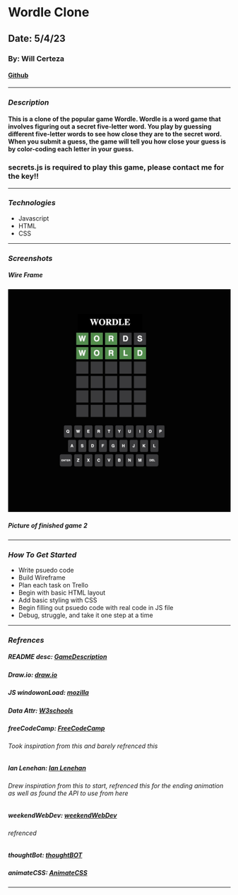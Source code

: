 # Wordle Clone

## Date: 5/4/23

### By: Will Certeza

#### [Github](https://github.com/wcerteza)

---

### **_Description_**

#### This is a clone of the popular game Wordle. Wordle is a word game that involves figuring out a secret five-letter word. You play by guessing different five-letter words to see how close they are to the secret word. When you submit a guess, the game will tell you how close your guess is by color-coding each letter in your guess.

### secrets.js is required to play this game, please contact me for the key!!

---

### **_Technologies_**

- Javascript
- HTML
- CSS

---

### **_Screenshots_**

##### Wire Frame

![WireFrame](Untitled%20Diagram.jpg)

##### Picture of finished game 2

---

### **_How To Get Started_**

- Write psuedo code
- Build Wireframe
- Plan each task on Trello
- Begin with basic HTML layout
- Add basic styling with CSS
- Begin filling out psuedo code with real code in JS file
- Debug, struggle, and take it one step at a time

---

### **_Refrences_**

##### README desc: [GameDescription](https://prowritingaid.com/what-is-wordle#:~:text=Wordle%20is%20a%20daily%20word,each%20letter%20in%20your%20guess.)

##### Draw.io: [draw.io](https://drive.google.com/file/d/1q8A8xnNh3Agsj4m_jOws7HF9jO3nkQEP/view?usp=sharing)

##### JS windowonLoad: [mozilla](https://developer.mozilla.org/en-US/docs/Web/API/Window/load_event)

##### Data Attr: [W3schools](https://www.w3schools.com/tags/att_data-.asp)

##### freeCodeCamp: [FreeCodeCamp](https://www.freecodecamp.org/news/build-a-wordle-clone-in-javascript/)

###### Took inspiration from this and barely refrenced this

##### Ian Lenehan: [Ian Lenehan](https://www.youtube.com/watch?v=j7OhcuZQ-q8)

###### Drew inspiration from this to start, refrenced this for the ending animation as well as found the API to use from here

##### weekendWebDev: [weekendWebDev](https://weekendwebdev.substack.com/p/-18-build-a-wordle-clone-with-javascript)

###### refrenced

##### thoughtBot: [thoughtBOT](https://thoughtbot.com/blog/transitions-and-transforms)

##### animateCSS: [AnimateCSS](https://animate.style/)

---
